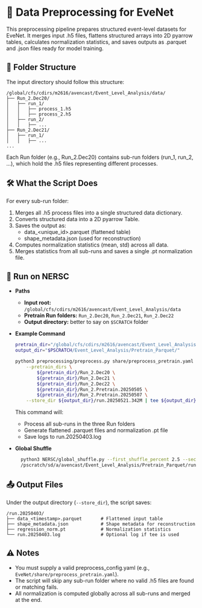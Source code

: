 # 🧪 Data Preprocessing for EveNet

This preprocessing pipeline prepares structured event-level datasets for EveNet. It merges input .h5 files, flattens structured arrays into 2D pyarrow tables, calculates normalization statistics, and saves outputs as .parquet and .json files ready for model training.

## 📍 Folder Structure

The input directory should follow this structure:

```
/global/cfs/cdirs/m2616/avencast/Event_Level_Analysis/data/
├── Run_2.Dec20/
│   ├── run_1/
│   │   ├── process_1.h5
│   │   ├── process_2.h5
│   ├── run_2/
│   │   ├── ...
├── Run_2.Dec21/
│   ├── run_1/
│   │   ├── ...
...
```

Each Run folder (e.g., Run_2.Dec20) contains sub-run folders (run_1, run_2, …), which hold the .h5 files representing different processes.


## 🛠 What the Script Does

For every sub-run folder:    
1.	Merges all .h5 process files into a single structured data dictionary.  
2.	Converts structured data into a 2D pyarrow Table.  
3.	Saves the output as:  
    - data_<unique_id>.parquet (flattened table)  
    - shape_metadata.json (used for reconstruction)  
4.	Computes normalization statistics (mean, std) across all data.  
5.	Merges statistics from all sub-runs and saves a single .pt normalization file.  


## 🚀 Run on NERSC

- **Paths**
	- **Input root:** `/global/cfs/cdirs/m2616/avencast/Event_Level_Analysis/data`
	- **Pretrain Run folders:** `Run_2.Dec20`, `Run_2.Dec21`, `Run_2.Dec22`
	- **Output directory:** better to say on `$SCRATCH` folder

- **Example Command**
    ```bash
    pretrain_dir="/global/cfs/cdirs/m2616/avencast/Event_Level_Analysis/data"
    output_dir="$PSCRATCH/Event_Level_Analysis/Pretrain_Parquet/"

    python3 preprocessing/preprocess.py share/preprocess_pretrain.yaml \
        --pretrain_dirs \
            ${pretrain_dir}/Run_2.Dec20 \
            ${pretrain_dir}/Run_2.Dec21 \
            ${pretrain_dir}/Run_2.Dec22 \
            ${pretrain_dir}/Run_2.Pretrain.20250505 \
            ${pretrain_dir}/Run_2.Pretrain.20250507 \
        --store_dir ${output_dir}/run.20250521.342M | tee ${output_dir}/run.20250521.342M.log
    ```

    This command will:
  - Process all sub-runs in the three Run folders
  - Generate flattened .parquet files and normalization .pt file
  - Save logs to run.20250403.log

- **Global Shuffle**
  ```bash
    python3 NERSC/global_shuffle.py --first_shuffle_percent 2.5 --second_shuffle_percent 5.0 20 \
    /pscratch/sd/a/avencast/Event_Level_Analysis/Pretrain_Parquet/run.20250519.237M/
  ```


## 📤 Output Files

Under the output directory (`--store_dir`), the script saves:

```
/run.20250403/
├── data_<timestamp>.parquet       # Flattened input table
├── shape_metadata.json            # Shape metadata for reconstruction
├── regression_norm.pt             # Normalization statistics
└── run.20250403.log               # Optional log if tee is used
```



## ⚠️ Notes
- You must supply a valid preprocess_config.yaml (e.g., `EveNet/share/preprocess_pretrain.yaml`).
- The script will skip any sub-run folder where no valid .h5 files are found or matching fails.
- All normalization is computed globally across all sub-runs and merged at the end.



